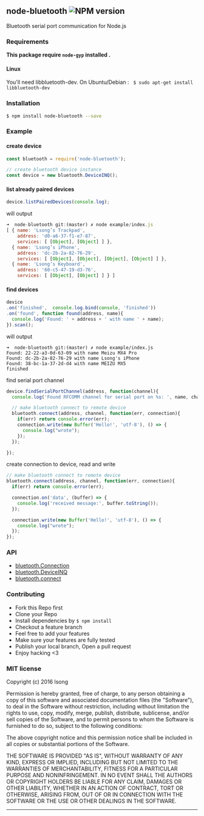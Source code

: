 ## node-bluetooth ![NPM version](https://img.shields.io/npm/v/node-bluetooth.svg?style=flat)

Bluetooth serial port communication for Node.js


### Requirements

**This package require `node-gyp` installed .**

#### Linux

You'll need libbluetooth-dev. On Ubuntu/Debian : ``` $ sudo apt-get install libbluetooth-dev```

### Installation

```bash
$ npm install node-bluetooth --save
```

### Example

#### create device
```js
const bluetooth = require('node-bluetooth');

// create bluetooth device instance
const device = new bluetooth.DeviceINQ();
```

#### list already paired devices
```js
device.listPairedDevices(console.log);
```
will output
```js
➜  node-bluetooth git:(master) ✗ node example/index.js
[ { name: 'Lsong’s Trackpad',
    address: 'd0-a6-37-f1-e7-87',
    services: [ [Object], [Object] ] },
  { name: 'Lsong’s iPhone',
    address: 'dc-2b-2a-82-76-29',
    services: [ [Object], [Object], [Object], [Object] ] },
  { name: 'Lsong’s Keyboard',
    address: '60-c5-47-19-d3-76',
    services: [ [Object], [Object] ] } ]
```


#### find devices

```js
device
.on('finished',  console.log.bind(console, 'finished'))
.on('found', function found(address, name){
  console.log('Found: ' + address + ' with name ' + name);
}).scan();
```

will output

```
➜  node-bluetooth git:(master) ✗ node example/index.js
Found: 22-22-a3-0d-63-09 with name Meizu MX4 Pro
Found: dc-2b-2a-82-76-29 with name Lsong's iPhone
Found: 38-bc-1a-37-2d-d4 with name MEIZU MX5
finished
```

find serial port channel

```js
device.findSerialPortChannel(address, function(channel){
  console.log('Found RFCOMM channel for serial port on %s: ', name, channel);

  // make bluetooth connect to remote device
  bluetooth.connect(address, channel, function(err, connection){
    if(err) return console.error(err);
    connection.write(new Buffer('Hello!', 'utf-8'), () => {
      console.log("wrote");
    });
  });

});
```

create connection to device, read and write

```js
// make bluetooth connect to remote device
bluetooth.connect(address, channel, function(err, connection){
  if(err) return console.error(err);

  connection.on('data', (buffer) => {
    console.log('received message:', buffer.toString());
  });

  connection.write(new Buffer('Hello!', 'utf-8'), () => {
    console.log("wrote");
  });
});
```

### API

- [bluetooth.Connection](#Connection)
- [bluetooth.DeviceINQ](#DeviceINQ)
- [bluetooth.connect](#connect)

### Contributing
- Fork this Repo first
- Clone your Repo
- Install dependencies by `$ npm install`
- Checkout a feature branch
- Feel free to add your features
- Make sure your features are fully tested
- Publish your local branch, Open a pull request
- Enjoy hacking <3

### MIT license
Copyright (c) 2016 lsong

Permission is hereby granted, free of charge, to any person obtaining a copy
of this software and associated documentation files (the &quot;Software&quot;), to deal
in the Software without restriction, including without limitation the rights
to use, copy, modify, merge, publish, distribute, sublicense, and/or sell
copies of the Software, and to permit persons to whom the Software is
furnished to do so, subject to the following conditions:

The above copyright notice and this permission notice shall be included in
all copies or substantial portions of the Software.

THE SOFTWARE IS PROVIDED &quot;AS IS&quot;, WITHOUT WARRANTY OF ANY KIND, EXPRESS OR
IMPLIED, INCLUDING BUT NOT LIMITED TO THE WARRANTIES OF MERCHANTABILITY,
FITNESS FOR A PARTICULAR PURPOSE AND NONINFRINGEMENT. IN NO EVENT SHALL THE
AUTHORS OR COPYRIGHT HOLDERS BE LIABLE FOR ANY CLAIM, DAMAGES OR OTHER
LIABILITY, WHETHER IN AN ACTION OF CONTRACT, TORT OR OTHERWISE, ARISING FROM,
OUT OF OR IN CONNECTION WITH THE SOFTWARE OR THE USE OR OTHER DEALINGS IN
THE SOFTWARE.

---
